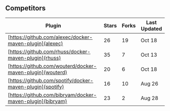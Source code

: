 Competitors
--

Plugin                                                    | Stars | Forks | Last Updated |
--------------------------------------------------------- | ----- | ----- | ------------ |
[https://github.com/alexec/docker-maven-plugin](alexec)   |    26 |    19 |    Oct 18
[https://github.com/rhuss/docker-maven-plugin](rhuss)     |    35 |     7 |    Oct 13 
[https://github.com/wouterd/docker-maven-plugin](wouterd) |    20 |     6 |    Oct 18
[https://github.com/spotify/docker-maven-plugin](spotify) |    16 |    10 |    Aug 26
[https://github.com/bibryam/docker-maven-plugin](bibryam) |    23 |     2 |    Aug 28
